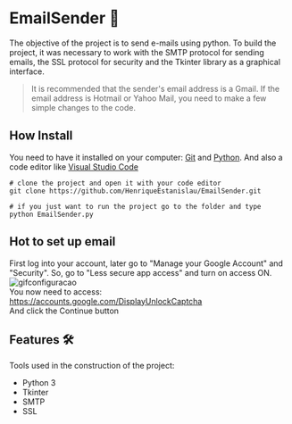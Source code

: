 # EmailSender :e-mail:

The objective of the project is to send e-mails using python. To build the project, it was necessary to work with the SMTP protocol for sending emails, the SSL protocol for security and the Tkinter library as a graphical interface. 
> It is recommended that the sender's email address is a Gmail. If the email address is Hotmail or Yahoo Mail, you need to make a few simple changes to the code.

## How Install
You need to have it installed on your computer: [Git](https://git-scm.com/) and [Python](https://www.python.org/downloads/).
And also a code editor like [Visual Studio Code](https://code.visualstudio.com/)
```
# clone the project and open it with your code editor
git clone https://github.com/HenriqueEstanislau/EmailSender.git

# if you just want to run the project go to the folder and type
python EmailSender.py
```

## Hot to set up email
First log into your account, later go to "Manage your Google Account" and "Security". So, go to "Less secure app access" and turn on access ON.  
![gifconfiguracao](https://user-images.githubusercontent.com/65318224/113228591-955d2e80-926b-11eb-9237-482bcdd5591e.gif)  
You now need to access: https://accounts.google.com/DisplayUnlockCaptcha  
And click the Continue button  

## Features :hammer_and_wrench:
Tools used in the construction of the project:
- Python 3
- Tkinter
- SMTP
- SSL
